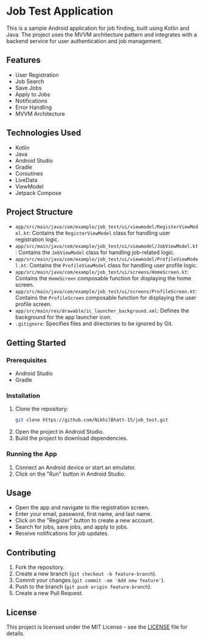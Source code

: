 # Job Test Application

This is a sample Android application for job finding, built using Kotlin and Java. The project uses the MVVM architecture pattern and integrates with a backend service for user authentication and job management.

## Features

- User Registration
- Job Search
- Save Jobs
- Apply to Jobs
- Notifications
- Error Handling
- MVVM Architecture





## Technologies Used

- Kotlin
- Java
- Android Studio
- Gradle
- Coroutines
- LiveData
- ViewModel
- Jetpack Compose

## Project Structure

- `app/src/main/java/com/example/job_test/ui/viewmodel/RegisterViewModel.kt`: Contains the `RegisterViewModel` class for handling user registration logic.
- `app/src/main/java/com/example/job_test/ui/viewmodel/JobViewModel.kt`: Contains the `JobViewModel` class for handling job-related logic.
- `app/src/main/java/com/example/job_test/ui/viewmodel/ProfileViewModel.kt`: Contains the `ProfileViewModel` class for handling user profile logic.
- `app/src/main/java/com/example/job_test/ui/screens/HomeScreen.kt`: Contains the `HomeScreen` composable function for displaying the home screen.
- `app/src/main/java/com/example/job_test/ui/screens/ProfileScreen.kt`: Contains the `ProfileScreen` composable function for displaying the user profile screen.
- `app/src/main/res/drawable/ic_launcher_background.xml`: Defines the background for the app launcher icon.
- `.gitignore`: Specifies files and directories to be ignored by Git.

## Getting Started

### Prerequisites

- Android Studio
- Gradle

### Installation

1. Clone the repository:
    ```sh
    git clone https://github.com/NikhilBhatt-15/job_test.git
    ```
2. Open the project in Android Studio.
3. Build the project to download dependencies.

### Running the App

1. Connect an Android device or start an emulator.
2. Click on the "Run" button in Android Studio.

## Usage

- Open the app and navigate to the registration screen.
- Enter your email, password, first name, and last name.
- Click on the "Register" button to create a new account.
- Search for jobs, save jobs, and apply to jobs.
- Receive notifications for job updates.

## Contributing

1. Fork the repository.
2. Create a new branch (`git checkout -b feature-branch`).
3. Commit your changes (`git commit -am 'Add new feature'`).
4. Push to the branch (`git push origin feature-branch`).
5. Create a new Pull Request.

## License

This project is licensed under the MIT License - see the [LICENSE](LICENSE) file for details.
